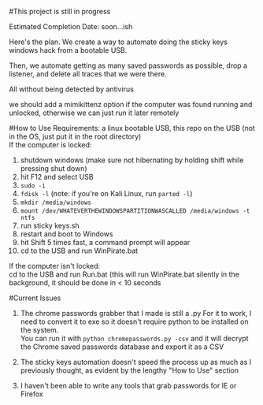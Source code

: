#This project is still in progress

Estimated Completion Date: soon...ish

Here's the plan. We create a way to automate doing the sticky keys windows hack from a bootable USB.

Then, we automate getting as many saved passwords as possible, drop a listener, and delete all traces that we were there.

All without being detected by antivirus

we should add a mimikittenz option if the computer was found running and unlocked, otherwise we can just run it later remotely


#How to Use
Requirements: a linux bootable USB, this repo on the USB (not in the OS, just put it in the root directory)  
If the computer is locked:   
1) shutdown windows  (make sure not hibernating by holding shift while pressing shut down)  
2) hit F12 and select USB  
3) ```sudo -i```   
4) ```fdisk -l```  (note: if you're on Kali Linux, run ```parted -l```)  
5) ```mkdir /media/windows```  
6) ```mount /dev/WHATEVERTHEWINDOWSPARTITIONWASCALLED /media/windows -t ntfs```  
7) run sticky keys.sh  
8) restart and boot to Windows  
9) hit Shift 5 times fast, a command prompt will appear  
10) cd to the USB and run WinPirate.bat  

If the computer isn't locked:  
cd to the USB and run Run.bat (this will run WinPirate.bat silently in the background, it should be done in < 10 seconds  

#Current Issues
1) The chrome passwords grabber that I made is still a .py    For it to work, I need to convert it to exe so it doesn't require python to be installed on the system.  
You can run it with ```python chromepasswords.py -csv``` and it will decrypt the Chrome saved passwords database and export it as a CSV

2) The sticky keys automation doesn't speed the process up as much as I previously thought, as evident by the lengthy "How to Use" section

3) I haven't been able to write any tools that grab passwords for IE or Firefox